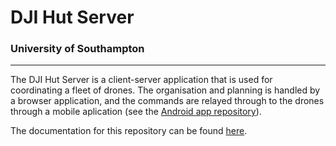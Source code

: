 # DJI Hut Server 
### University of Southampton 
------
The DJI Hut Server is a client-server application that is used for coordinating a fleet of drones. The organisation and planning is handled by a browser application, and the commands are relayed through to the drones through a mobile aplication (see the [Android app repository][1]). 

The documentation for this repository can be found [here][2].

[1]: https://bitbucket.org/jearly97/hut_dji_controller
[2]: docs/documentation.md